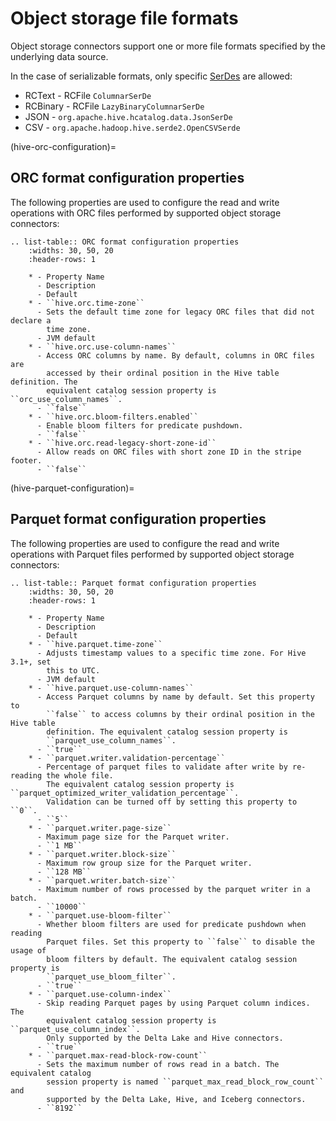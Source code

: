 # Object storage file formats

Object storage connectors support one or more file formats specified by the
underlying data source.

In the case of serializable formats, only specific
[SerDes](https://www.wikipedia.org/wiki/SerDes) are allowed:

- RCText - RCFile `ColumnarSerDe`
- RCBinary - RCFile `LazyBinaryColumnarSerDe`
- JSON - `org.apache.hive.hcatalog.data.JsonSerDe`
- CSV - `org.apache.hadoop.hive.serde2.OpenCSVSerde`

(hive-orc-configuration)=

## ORC format configuration properties

The following properties are used to configure the read and write operations
with ORC files performed by supported object storage connectors:

```{eval-rst}
.. list-table:: ORC format configuration properties
    :widths: 30, 50, 20
    :header-rows: 1

    * - Property Name
      - Description
      - Default
    * - ``hive.orc.time-zone``
      - Sets the default time zone for legacy ORC files that did not declare a
        time zone.
      - JVM default
    * - ``hive.orc.use-column-names``
      - Access ORC columns by name. By default, columns in ORC files are
        accessed by their ordinal position in the Hive table definition. The
        equivalent catalog session property is ``orc_use_column_names``.
      - ``false``
    * - ``hive.orc.bloom-filters.enabled``
      - Enable bloom filters for predicate pushdown.
      - ``false``
    * - ``hive.orc.read-legacy-short-zone-id``
      - Allow reads on ORC files with short zone ID in the stripe footer.
      - ``false``
```

(hive-parquet-configuration)=

## Parquet format configuration properties

The following properties are used to configure the read and write operations
with Parquet files performed by supported object storage connectors:

```{eval-rst}
.. list-table:: Parquet format configuration properties
    :widths: 30, 50, 20
    :header-rows: 1

    * - Property Name
      - Description
      - Default
    * - ``hive.parquet.time-zone``
      - Adjusts timestamp values to a specific time zone. For Hive 3.1+, set
        this to UTC.
      - JVM default
    * - ``hive.parquet.use-column-names``
      - Access Parquet columns by name by default. Set this property to
        ``false`` to access columns by their ordinal position in the Hive table
        definition. The equivalent catalog session property is
        ``parquet_use_column_names``.
      - ``true``
    * - ``parquet.writer.validation-percentage``
      - Percentage of parquet files to validate after write by re-reading the whole file.
        The equivalent catalog session property is ``parquet_optimized_writer_validation_percentage``.
        Validation can be turned off by setting this property to ``0``.
      - ``5``
    * - ``parquet.writer.page-size``
      - Maximum page size for the Parquet writer.
      - ``1 MB``
    * - ``parquet.writer.block-size``
      - Maximum row group size for the Parquet writer.
      - ``128 MB``
    * - ``parquet.writer.batch-size``
      - Maximum number of rows processed by the parquet writer in a batch.
      - ``10000``
    * - ``parquet.use-bloom-filter``
      - Whether bloom filters are used for predicate pushdown when reading
        Parquet files. Set this property to ``false`` to disable the usage of
        bloom filters by default. The equivalent catalog session property is
        ``parquet_use_bloom_filter``.
      - ``true``
    * - ``parquet.use-column-index``
      - Skip reading Parquet pages by using Parquet column indices. The
        equivalent catalog session property is ``parquet_use_column_index``.
        Only supported by the Delta Lake and Hive connectors.
      - ``true``
    * - ``parquet.max-read-block-row-count``
      - Sets the maximum number of rows read in a batch. The equivalent catalog
        session property is named ``parquet_max_read_block_row_count`` and
        supported by the Delta Lake, Hive, and Iceberg connectors.
      - ``8192``
